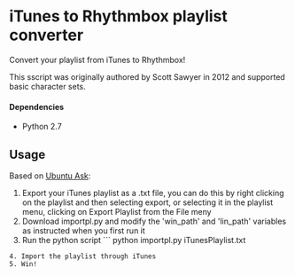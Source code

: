 # iTunes to Rhythmbox playlist converter
Convert your playlist from iTunes to Rhythmbox!

This sscript was originally authored by Scott Sawyer in 2012 and supported basic character sets. 

#### Dependencies
 * Python 2.7

 ## Usage
 Based on [Ubuntu Ask](http://askubuntu.com/questions/418972/moving-from-itunes-to-rhythmbox):

 1. Export your iTunes playlist as a .txt file, you can do this by right clicking on the playlist and then selecting export, or selecting it in the playlist menu, clicking on Export Playlist from the File meny
 2. Download importpl.py and modify the 'win_path' and 'lin_path' variables as instructed when you first run it
 3. Run the python script ```
 python importpl.py iTunesPlaylist.txt
 ```
 4. Import the playlist through iTunes
 5. Win!
